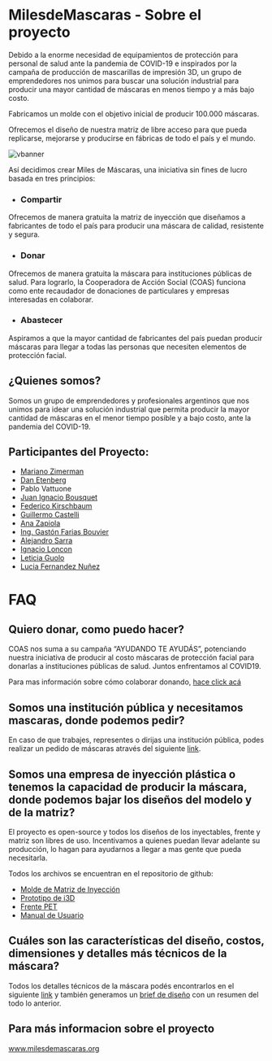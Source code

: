 # MilesdeMascaras - Sobre el proyecto

Debido a la enorme necesidad de equipamientos de protección para personal de salud ante la pandemia de COVID-19 e inspirados por la campaña de producción de mascarillas de impresión 3D, un grupo de emprendedores nos unimos para buscar una solución industrial para producir una mayor cantidad de máscaras en menos tiempo y a más bajo costo.

Fabricamos un molde con el objetivo inicial de producir 100.000 máscaras.

Ofrecemos el diseño de nuestra matriz de libre acceso para que pueda replicarse, mejorarse y producirse en fábricas de todo el país y el mundo. 

![vbanner](https://github.com/TechCXOs-COVID19/TechCXOs-Covid-Mascaras-GitHub/blob/master/Renders/MDM_Use.jpg)

Así decidimos crear Miles de Máscaras, una iniciativa sin fines de lucro basada en tres principios:

- ### Compartir

Ofrecemos de manera gratuita la matriz de inyección que diseñamos a fabricantes de todo el país para producir una máscara de calidad, resistente y segura.

- ### Donar

Ofrecemos de manera gratuita la máscara para instituciones públicas de salud. Para lograrlo, la Cooperadora de Acción Social (COAS) funciona como ente recaudador de donaciones de particulares y empresas interesadas en colaborar.

- ### Abastecer

Aspiramos a que la mayor cantidad de fabricantes del país puedan producir máscaras para llegar a todas las personas que necesiten elementos de protección facial.
 
## ¿Quienes somos? 

Somos un grupo de emprendedores y profesionales argentinos que nos unimos para idear una solución industrial que permita producir la mayor cantidad de máscaras en el menor tiempo posible y a bajo costo, ante la pandemia del COVID-19. 

## Participantes del Proyecto:

* [Mariano Zimerman](https://www.linkedin.com/in/mariano-zimerman-4b807234/) 
* [Dan Etenberg](https://www.linkedin.com/in/dan-etenberg-1478604b/)
* Pablo Vattuone
* [Juan Ignacio Bousquet](https://www.linkedin.com/in/juanibousquet/)
* [Federico Kirschbaum](https://www.linkedin.com/in/fedek/)
* [Guillermo Castelli](https://www.linkedin.com/in/guillermo-castelli/)
* [Ana Zapiola](https://www.linkedin.com/in/ana-zapiola-02190328/)
* [Ing. Gastón Farias Bouvier](https://www.linkedin.com/in/gaston-farias-bouvier/)
* [Alejandro Sarra](https://www.linkedin.com/in/alesarra/)
* [Ignacio Loncon](https://www.linkedin.com/in/ignacio-loncon/)
* [Leticia Guolo](https://www.linkedin.com/in/leticiaguolo/)
* [Lucia Fernandez Nuñez](https://www.linkedin.com/in/lfernandeznunez/)

# FAQ 

## Quiero donar, como puedo hacer?

COAS nos suma a su campaña “AYUDANDO TE AYUDÁS”, potenciando nuestra iniciativa de producir al costo máscaras de protección facial para donarlas a instituciones públicas de salud. Juntos enfrentamos al COVID19.

Para mas información sobre cómo colaborar donando, [hace click acá](https://www.coas.org.ar/ayudando-mascaras/)

## Somos una institución pública y necesitamos mascaras, donde podemos pedir?

En caso de que trabajes, representes o dirijas una institución pública, podes realizar un pedido de máscaras através del siguiente [link](https://docs.google.com/forms/d/e/1FAIpQLScX9v5mfaQghi6SeaGs39jWlvuX-dl4iEash93srWeBC4zOsA/viewform).

## Somos una empresa de inyección plástica o tenemos la capacidad de producir la máscara, donde podemos bajar los diseños del modelo y de la matriz?

El proyecto es open-source y todos los diseños de los inyectables, frente y matriz son libres de uso.
Incentivamos a quienes puedan llevar adelante su producción, lo hagan para ayudarnos a llegar a mas gente que pueda necesitarla.

Todos los archivos se encuentran en el repositorio de github:

- [Molde de Matriz de Inyección](https://github.com/TechCXOs-COVID19/TechCXOs-Covid-Mascaras-GitHub/tree/master/Matriz%20Inyeccion)
- [Prototipo de i3D](https://github.com/TechCXOs-COVID19/TechCXOs-Covid-Mascaras-GitHub/tree/master/Prototipado%20i3D)
- [Frente PET](https://github.com/TechCXOs-COVID19/TechCXOs-Covid-Mascaras-GitHub/tree/master/Frente%20PET)
- [Manual de Usuario](https://github.com/TechCXOs-COVID19/TechCXOs-Covid-Mascaras-GitHub/tree/master/Manuales)

## Cuáles son las características del diseño, costos, dimensiones y detalles más técnicos de la máscara?

Todos los detalles técnicos de la máscara podés encontrarlos en el siguiente [link](https://www.milesdemascaras.org/mascara-de-proteccion-facial-detalles) y también generamos un [brief de diseño](https://github.com/TechCXOs-COVID19/TechCXOs-Covid-Mascaras-GitHub/blob/master/MilesDeMascaras%20-%20Brief%20Dise%C3%B1o.pdf) con un resumen del todo lo anterior.

## Para más informacion sobre el proyecto 

www.milesdemascaras.org
